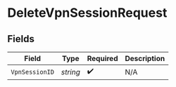 # DeleteVpnSessionRequest


## Fields

| Field              | Type               | Required           | Description        |
| ------------------ | ------------------ | ------------------ | ------------------ |
| `VpnSessionID`     | *string*           | :heavy_check_mark: | N/A                |